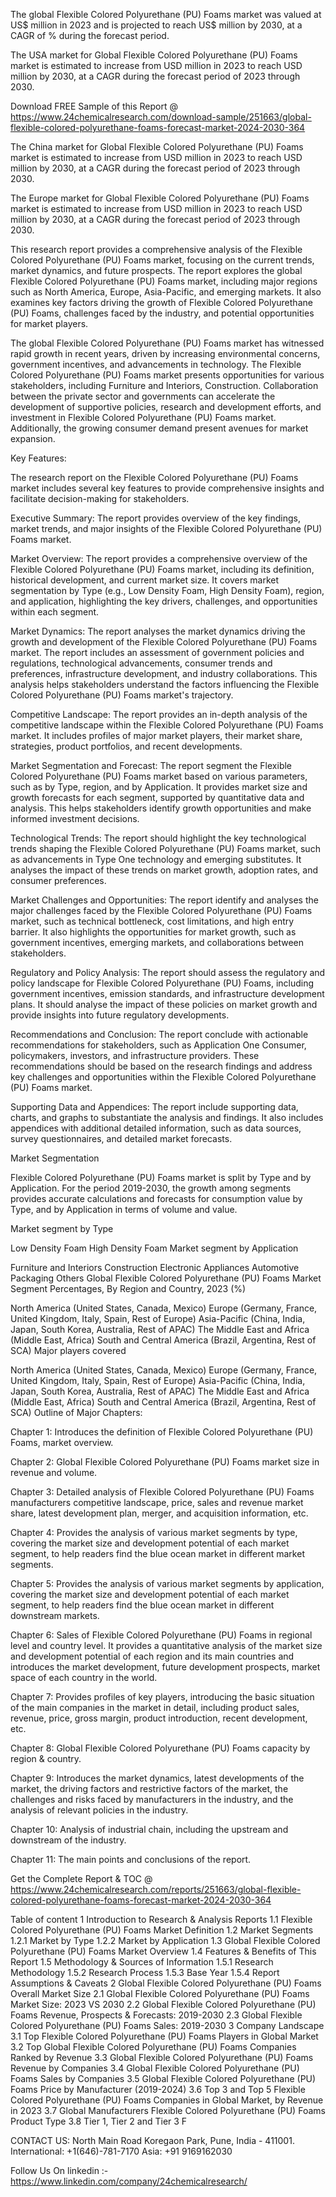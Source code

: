 The global Flexible Colored Polyurethane (PU) Foams market was valued at US$ million in 2023 and is projected to reach US$ million by 2030, at a CAGR of % during the forecast period.

The USA market for Global Flexible Colored Polyurethane (PU) Foams market is estimated to increase from USD million in 2023 to reach USD million by 2030, at a CAGR during the forecast period of 2023 through 2030.

Download FREE Sample of this Report @ https://www.24chemicalresearch.com/download-sample/251663/global-flexible-colored-polyurethane-foams-forecast-market-2024-2030-364

The China market for Global Flexible Colored Polyurethane (PU) Foams market is estimated to increase from USD million in 2023 to reach USD million by 2030, at a CAGR during the forecast period of 2023 through 2030.

The Europe market for Global Flexible Colored Polyurethane (PU) Foams market is estimated to increase from USD million in 2023 to reach USD million by 2030, at a CAGR during the forecast period of 2023 through 2030.

This research report provides a comprehensive analysis of the Flexible Colored Polyurethane (PU) Foams market, focusing on the current trends, market dynamics, and future prospects. The report explores the global Flexible Colored Polyurethane (PU) Foams market, including major regions such as North America, Europe, Asia-Pacific, and emerging markets. It also examines key factors driving the growth of Flexible Colored Polyurethane (PU) Foams, challenges faced by the industry, and potential opportunities for market players.

The global Flexible Colored Polyurethane (PU) Foams market has witnessed rapid growth in recent years, driven by increasing environmental concerns, government incentives, and advancements in technology. The Flexible Colored Polyurethane (PU) Foams market presents opportunities for various stakeholders, including Furniture and Interiors, Construction. Collaboration between the private sector and governments can accelerate the development of supportive policies, research and development efforts, and investment in Flexible Colored Polyurethane (PU) Foams market. Additionally, the growing consumer demand present avenues for market expansion.

Key Features:

The research report on the Flexible Colored Polyurethane (PU) Foams market includes several key features to provide comprehensive insights and facilitate decision-making for stakeholders.

Executive Summary: The report provides overview of the key findings, market trends, and major insights of the Flexible Colored Polyurethane (PU) Foams market.

Market Overview: The report provides a comprehensive overview of the Flexible Colored Polyurethane (PU) Foams market, including its definition, historical development, and current market size. It covers market segmentation by Type (e.g., Low Density Foam, High Density Foam), region, and application, highlighting the key drivers, challenges, and opportunities within each segment.

Market Dynamics: The report analyses the market dynamics driving the growth and development of the Flexible Colored Polyurethane (PU) Foams market. The report includes an assessment of government policies and regulations, technological advancements, consumer trends and preferences, infrastructure development, and industry collaborations. This analysis helps stakeholders understand the factors influencing the Flexible Colored Polyurethane (PU) Foams market's trajectory.

Competitive Landscape: The report provides an in-depth analysis of the competitive landscape within the Flexible Colored Polyurethane (PU) Foams market. It includes profiles of major market players, their market share, strategies, product portfolios, and recent developments.

Market Segmentation and Forecast: The report segment the Flexible Colored Polyurethane (PU) Foams market based on various parameters, such as by Type, region, and by Application. It provides market size and growth forecasts for each segment, supported by quantitative data and analysis. This helps stakeholders identify growth opportunities and make informed investment decisions.

Technological Trends: The report should highlight the key technological trends shaping the Flexible Colored Polyurethane (PU) Foams market, such as advancements in Type One technology and emerging substitutes. It analyses the impact of these trends on market growth, adoption rates, and consumer preferences.

Market Challenges and Opportunities: The report identify and analyses the major challenges faced by the Flexible Colored Polyurethane (PU) Foams market, such as technical bottleneck, cost limitations, and high entry barrier. It also highlights the opportunities for market growth, such as government incentives, emerging markets, and collaborations between stakeholders.

Regulatory and Policy Analysis: The report should assess the regulatory and policy landscape for Flexible Colored Polyurethane (PU) Foams, including government incentives, emission standards, and infrastructure development plans. It should analyse the impact of these policies on market growth and provide insights into future regulatory developments.

Recommendations and Conclusion: The report conclude with actionable recommendations for stakeholders, such as Application One Consumer, policymakers, investors, and infrastructure providers. These recommendations should be based on the research findings and address key challenges and opportunities within the Flexible Colored Polyurethane (PU) Foams market.

Supporting Data and Appendices: The report include supporting data, charts, and graphs to substantiate the analysis and findings. It also includes appendices with additional detailed information, such as data sources, survey questionnaires, and detailed market forecasts.

Market Segmentation

Flexible Colored Polyurethane (PU) Foams market is split by Type and by Application. For the period 2019-2030, the growth among segments provides accurate calculations and forecasts for consumption value by Type, and by Application in terms of volume and value.

Market segment by Type

Low Density Foam
High Density Foam
Market segment by Application

Furniture and Interiors
Construction
Electronic Appliances
Automotive
Packaging
Others
Global Flexible Colored Polyurethane (PU) Foams Market Segment Percentages, By Region and Country, 2023 (%)

North America (United States, Canada, Mexico)
Europe (Germany, France, United Kingdom, Italy, Spain, Rest of Europe)
Asia-Pacific (China, India, Japan, South Korea, Australia, Rest of APAC)
The Middle East and Africa (Middle East, Africa)
South and Central America (Brazil, Argentina, Rest of SCA)
Major players covered

North America (United States, Canada, Mexico)
Europe (Germany, France, United Kingdom, Italy, Spain, Rest of Europe)
Asia-Pacific (China, India, Japan, South Korea, Australia, Rest of APAC)
The Middle East and Africa (Middle East, Africa)
South and Central America (Brazil, Argentina, Rest of SCA)
Outline of Major Chapters:

Chapter 1: Introduces the definition of Flexible Colored Polyurethane (PU) Foams, market overview.

Chapter 2: Global Flexible Colored Polyurethane (PU) Foams market size in revenue and volume.

Chapter 3: Detailed analysis of Flexible Colored Polyurethane (PU) Foams manufacturers competitive landscape, price, sales and revenue market share, latest development plan, merger, and acquisition information, etc.

Chapter 4: Provides the analysis of various market segments by type, covering the market size and development potential of each market segment, to help readers find the blue ocean market in different market segments.

Chapter 5: Provides the analysis of various market segments by application, covering the market size and development potential of each market segment, to help readers find the blue ocean market in different downstream markets.

Chapter 6: Sales of Flexible Colored Polyurethane (PU) Foams in regional level and country level. It provides a quantitative analysis of the market size and development potential of each region and its main countries and introduces the market development, future development prospects, market space of each country in the world.

Chapter 7: Provides profiles of key players, introducing the basic situation of the main companies in the market in detail, including product sales, revenue, price, gross margin, product introduction, recent development, etc.

Chapter 8: Global Flexible Colored Polyurethane (PU) Foams capacity by region & country.

Chapter 9: Introduces the market dynamics, latest developments of the market, the driving factors and restrictive factors of the market, the challenges and risks faced by manufacturers in the industry, and the analysis of relevant policies in the industry.

Chapter 10: Analysis of industrial chain, including the upstream and downstream of the industry.

Chapter 11: The main points and conclusions of the report.

Get the Complete Report & TOC @ https://www.24chemicalresearch.com/reports/251663/global-flexible-colored-polyurethane-foams-forecast-market-2024-2030-364

Table of content
1 Introduction to Research & Analysis Reports
1.1 Flexible Colored Polyurethane (PU) Foams Market Definition
1.2 Market Segments
1.2.1 Market by Type
1.2.2 Market by Application
1.3 Global Flexible Colored Polyurethane (PU) Foams Market Overview
1.4 Features & Benefits of This Report
1.5 Methodology & Sources of Information
1.5.1 Research Methodology
1.5.2 Research Process
1.5.3 Base Year
1.5.4 Report Assumptions & Caveats
2 Global Flexible Colored Polyurethane (PU) Foams Overall Market Size
2.1 Global Flexible Colored Polyurethane (PU) Foams Market Size: 2023 VS 2030
2.2 Global Flexible Colored Polyurethane (PU) Foams Revenue, Prospects & Forecasts: 2019-2030
2.3 Global Flexible Colored Polyurethane (PU) Foams Sales: 2019-2030
3 Company Landscape
3.1 Top Flexible Colored Polyurethane (PU) Foams Players in Global Market
3.2 Top Global Flexible Colored Polyurethane (PU) Foams Companies Ranked by Revenue
3.3 Global Flexible Colored Polyurethane (PU) Foams Revenue by Companies
3.4 Global Flexible Colored Polyurethane (PU) Foams Sales by Companies
3.5 Global Flexible Colored Polyurethane (PU) Foams Price by Manufacturer (2019-2024)
3.6 Top 3 and Top 5 Flexible Colored Polyurethane (PU) Foams Companies in Global Market, by Revenue in 2023
3.7 Global Manufacturers Flexible Colored Polyurethane (PU) Foams Product Type
3.8 Tier 1, Tier 2 and Tier 3 F

CONTACT US:
North Main Road Koregaon Park, Pune, India - 411001.
International: +1(646)-781-7170
Asia: +91 9169162030

Follow Us On linkedin :- https://www.linkedin.com/company/24chemicalresearch/
